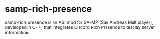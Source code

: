 # samp-rich-presence
samp-rich-presence is an ASI mod for SA-MP (San Andreas Multiplayer), developed in C++, that integrates Discord Rich Presence to display server information.

